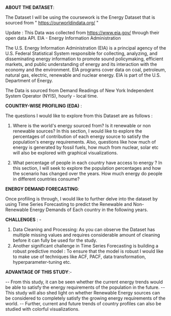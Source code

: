 **ABOUT THE DATASET**:

The Dataset I will be using the coursework is the Energy Dataset that is sourced from " https://ourworldindata.org/ " 

Update : 
This Data was collected from https://www.eia.gov/ through their open data API.
EIA - Energy Information Administration

The U.S. Energy Information Administration (EIA) is a principal agency of the U.S. Federal Statistical System responsible for collecting, analyzing, and disseminating energy information to promote sound policymaking, efficient markets, and public understanding of energy and its interaction with the economy and the environment. EIA programs cover data on coal, petroleum, natural gas, electric, renewable and nuclear energy. EIA is part of the U.S. Department of Energy.

The Data is sourced from Demand Readings of New York Independent System Operator (NYIS), hourly - local time.

**COUNTRY-WISE PROFILING (EDA)** :

The questions I would like to explore from this Dataset are as follows  :

1. Where is the world's energy sourced from? Is it renewable or non renewable sources?
In this section, I would like to explore the percentages of contribution of each energy source to satisfy the population's energy requirements. Also, questions like how much of energy is generated by fossil fuels, how much from nuclear, solar etc will also be explored with graphical visualizations.

2. What percentage of people in each country have access to energy ?
In this section, I will seek to explore the population percentages and how the scenario has changed over the years.
How much energy do people in different countries consume?

**ENERGY DEMAND FORECASTING**:

Once profiling is through, I would like to further delve into the dataset by using Time Series Forecasting to predict the Renewable and Non-Renewable Energy Demands of Each country in the following years.

**CHALLENGES** : - 
1. Data Cleaning and Processing: As you can observe the Dataset has multiple missing values and requires considerable amount of cleaning before it can fully be used for the study.
2. Another significant challenge in Time Series Forecasting is building a robust predictive model : To ensure that the model is robust I would like to make use of techniques like ACF, PACF, data transformation, hyperparameter-tuning etc.

**ADVANTAGE OF THIS STUDY**:-

-- From this study, it can be seen whether the current energy trends would be able to satisfy the energy requirements of the population in the future.
-- This study will also shed light on whether Renewable Energy sources can be considered to completely satisfy the growing energy requirements of the world.
-- Further, current and future trends of country profiles can also be studied with colorful visualizations. 







